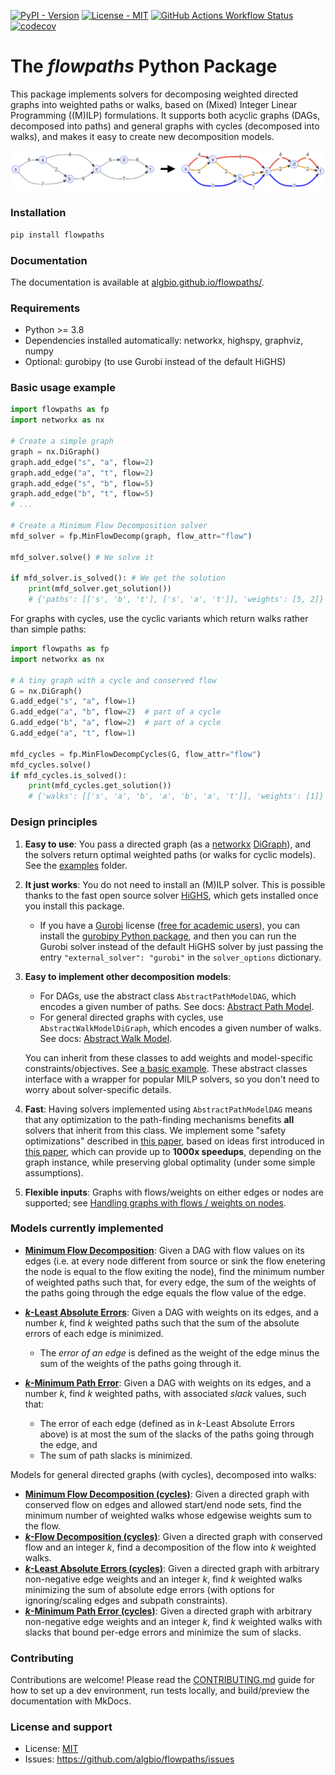 [![PyPI - Version](https://img.shields.io/pypi/v/flowpaths)](https://pypi.org/project/flowpaths/)
[![License - MIT](https://img.shields.io/pypi/l/flowpaths)](https://github.com/algbio/flowpaths/blob/main/LICENSE)
[![GitHub Actions Workflow Status](https://img.shields.io/github/actions/workflow/status/algbio/flowpaths/dx3-tests.yml)](https://github.com/algbio/flowpaths/actions/workflows/dx3-tests.yml)
[![codecov](https://codecov.io/gh/algbio/flowpaths/branch/main/graph/badge.svg)](https://codecov.io/gh/algbio/flowpaths)

#  The _flowpaths_ Python Package

This package implements solvers for decomposing weighted directed graphs into weighted paths or walks, based on (Mixed) Integer Linear Programming ((M)ILP) formulations. It supports both acyclic graphs (DAGs, decomposed into paths) and general graphs with cycles (decomposed into walks), and makes it easy to create new decomposition models.

![Overview](https://raw.githubusercontent.com/algbio/flowpaths/main/docs/overview.png)

### Installation

```bash
pip install flowpaths
```

### Documentation

The documentation is available at [algbio.github.io/flowpaths/](https://algbio.github.io/flowpaths/).

### Requirements

- Python >= 3.8
- Dependencies installed automatically: networkx, highspy, graphviz, numpy
- Optional: gurobipy (to use Gurobi instead of the default HiGHS)

### Basic usage example

```python
import flowpaths as fp
import networkx as nx

# Create a simple graph
graph = nx.DiGraph()
graph.add_edge("s", "a", flow=2)
graph.add_edge("a", "t", flow=2)
graph.add_edge("s", "b", flow=5)
graph.add_edge("b", "t", flow=5)
# ...

# Create a Minimum Flow Decomposition solver
mfd_solver = fp.MinFlowDecomp(graph, flow_attr="flow") 

mfd_solver.solve() # We solve it

if mfd_solver.is_solved(): # We get the solution
    print(mfd_solver.get_solution())
    # {'paths': [['s', 'b', 't'], ['s', 'a', 't']], 'weights': [5, 2]}
```

For graphs with cycles, use the cyclic variants which return walks rather than simple paths:

```python
import flowpaths as fp
import networkx as nx

# A tiny graph with a cycle and conserved flow
G = nx.DiGraph()
G.add_edge("s", "a", flow=1)
G.add_edge("a", "b", flow=2)  # part of a cycle
G.add_edge("b", "a", flow=2)  # part of a cycle
G.add_edge("a", "t", flow=1)

mfd_cycles = fp.MinFlowDecompCycles(G, flow_attr="flow")
mfd_cycles.solve()
if mfd_cycles.is_solved():
    print(mfd_cycles.get_solution())
    # {'walks': [['s', 'a', 'b', 'a', 'b', 'a', 't']], 'weights': [1]}
```

### Design principles

1. **Easy to use**: You pass a directed graph (as a [networkx](https://networkx.org) [DiGraph](https://networkx.org/documentation/stable/reference/classes/digraph.html)), and the solvers return optimal weighted paths (or walks for cyclic models). See the [examples](examples/) folder.
 
2. **It just works**: You do not need to install an (M)ILP solver. This is possible thanks to the fast open source solver [HiGHS](https://highs.dev), which gets installed once you install this package. 
    - If you have a [Gurobi](https://www.gurobi.com/solutions/gurobi-optimizer/) license ([free for academic users](https://www.gurobi.com/features/academic-named-user-license/)), you can install the [gurobipy Python package](https://support.gurobi.com/hc/en-us/articles/360044290292-How-do-I-install-Gurobi-for-Python), and then you can run the Gurobi solver instead of the default HiGHS solver by just passing the entry `"external_solver": "gurobi"` in the `solver_options` dictionary.

3. **Easy to implement other decomposition models**: 
    - For DAGs, use the abstract class `AbstractPathModelDAG`, which encodes a given number of paths. See docs: [Abstract Path Model](https://algbio.github.io/flowpaths/abstract-path-model/).
    - For general directed graphs with cycles, use `AbstractWalkModelDiGraph`, which encodes a given number of walks. See docs: [Abstract Walk Model](https://algbio.github.io/flowpaths/abstract-walk-model/).
    
    You can inherit from these classes to add weights and model-specific constraints/objectives. See [a basic example](examples/inexact_flow_solver.py). These abstract classes interface with a wrapper for popular MILP solvers, so you don't need to worry about solver-specific details.

4. **Fast**: Having solvers implemented using `AbstractPathModelDAG` means that any optimization to the path-finding mechanisms benefits **all** solvers that inherit from this class. We implement some "safety optimizations" described in [this paper](https://doi.org/10.48550/arXiv.2411.03871), based on ideas first introduced in [this paper](https://doi.org/10.4230/LIPIcs.SEA.2024.14), which can provide up to **1000x speedups**, depending on the graph instance, while preserving global optimality (under some simple assumptions).

5. **Flexible inputs**: Graphs with flows/weights on either edges or nodes are supported; see [Handling graphs with flows / weights on nodes](https://algbio.github.io/flowpaths/node-expanded-digraph.html).

### Models currently implemented
- [**Minimum Flow Decomposition**](https://algbio.github.io/flowpaths/minimum-flow-decomposition.html): Given a DAG with flow values on its edges (i.e. at every node different from source or sink the flow enetering the node is equal to the flow exiting the node), find the minimum number of weighted paths such that, for every edge, the sum of the weights of the paths going through the edge equals the flow value of the edge.
    
- [**$k$-Least Absolute Errors**](https://algbio.github.io/flowpaths/k-least-absolute-errors.html): Given a DAG with weights on its edges, and a number $k$, find $k$ weighted paths such that the sum of the absolute errors of each edge is minimized. 
    - The *error of an edge* is defined as the weight of the edge minus the sum of the weights of the paths going through it.
- [**$k$-Minimum Path Error**](https://algbio.github.io/flowpaths/k-min-path-error.html): Given a DAG with weights on its edges, and a number $k$, find $k$ weighted paths, with associated *slack* values, such that:
    - The error of each edge (defined as in $k$-Least Absolute Errors above) is at most the sum of the slacks of the paths going through the edge, and
    - The sum of path slacks is minimized.

Models for general directed graphs (with cycles), decomposed into walks:

- [**Minimum Flow Decomposition (cycles)**](https://algbio.github.io/flowpaths/minimum-flow-decomposition-cycles.html): Given a directed graph with conserved flow on edges and allowed start/end node sets, find the minimum number of weighted walks whose edgewise weights sum to the flow.
- [**$k$-Flow Decomposition (cycles)**](https://algbio.github.io/flowpaths/k-flow-decomposition-cycles.html): Given a directed graph with conserved flow and an integer $k$, find a decomposition of the flow into $k$ weighted walks.
- [**$k$-Least Absolute Errors (cycles)**](https://algbio.github.io/flowpaths/k-least-absolute-errors-cycles.html): Given a directed graph with arbitrary non-negative edge weights and an integer $k$, find $k$ weighted walks minimizing the sum of absolute edge errors (with options for ignoring/scaling edges and subpath constraints).
- [**$k$-Minimum Path Error (cycles)**](https://algbio.github.io/flowpaths/k-min-path-error-cycles.html): Given a directed graph with arbitrary non-negative edge weights and an integer $k$, find $k$ weighted walks with slacks that bound per-edge errors and minimize the sum of slacks.


### Contributing

Contributions are welcome! Please read the [CONTRIBUTING.md](CONTRIBUTING.md) guide for how to set up a dev environment, run tests locally, and build/preview the documentation with MkDocs.

### License and support

- License: [MIT](LICENSE)
- Issues: https://github.com/algbio/flowpaths/issues
